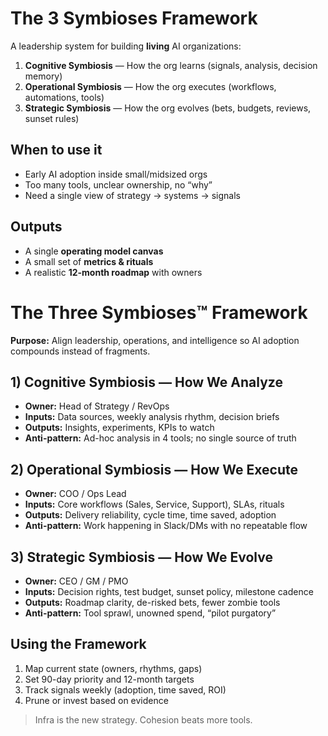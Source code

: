 # The 3 Symbioses Framework

A leadership system for building **living** AI organizations:

1. **Cognitive Symbiosis** — How the org learns (signals, analysis, decision memory)
2. **Operational Symbiosis** — How the org executes (workflows, automations, tools)
3. **Strategic Symbiosis** — How the org evolves (bets, budgets, reviews, sunset rules)

## When to use it
- Early AI adoption inside small/midsized orgs
- Too many tools, unclear ownership, no “why”
- Need a single view of strategy → systems → signals

## Outputs
- A single **operating model canvas**
- A small set of **metrics & rituals**
- A realistic **12-month roadmap** with owners

# The Three Symbioses™ Framework

**Purpose:** Align leadership, operations, and intelligence so AI adoption compounds instead of fragments.

## 1) Cognitive Symbiosis — How We Analyze
- **Owner:** Head of Strategy / RevOps
- **Inputs:** Data sources, weekly analysis rhythm, decision briefs
- **Outputs:** Insights, experiments, KPIs to watch
- **Anti-pattern:** Ad-hoc analysis in 4 tools; no single source of truth

## 2) Operational Symbiosis — How We Execute
- **Owner:** COO / Ops Lead
- **Inputs:** Core workflows (Sales, Service, Support), SLAs, rituals
- **Outputs:** Delivery reliability, cycle time, time saved, adoption
- **Anti-pattern:** Work happening in Slack/DMs with no repeatable flow

## 3) Strategic Symbiosis — How We Evolve
- **Owner:** CEO / GM / PMO
- **Inputs:** Decision rights, test budget, sunset policy, milestone cadence
- **Outputs:** Roadmap clarity, de-risked bets, fewer zombie tools
- **Anti-pattern:** Tool sprawl, unowned spend, “pilot purgatory”

## Using the Framework
1. Map current state (owners, rhythms, gaps)
2. Set 90-day priority and 12-month targets
3. Track signals weekly (adoption, time saved, ROI)
4. Prune or invest based on evidence

> Infra is the new strategy. Cohesion beats more tools.
